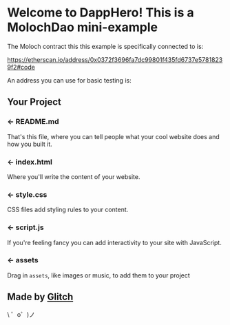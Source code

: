 Welcome to DappHero! This is a MolochDao mini-example
=================

The Moloch contract this this example is specifically connected to is: 

https://etherscan.io/address/0x0372f3696fa7dc99801f435fd6737e57818239f2#code

An address you can use for basic testing is: 

Your Project
------------

### ← README.md

That's this file, where you can tell people what your cool website does and how you built it.

### ← index.html

Where you'll write the content of your website. 

### ← style.css

CSS files add styling rules to your content.

### ← script.js

If you're feeling fancy you can add interactivity to your site with JavaScript.

### ← assets

Drag in `assets`, like images or music, to add them to your project

Made by [Glitch](https://glitch.com/)
-------------------

\ ゜o゜)ノ
